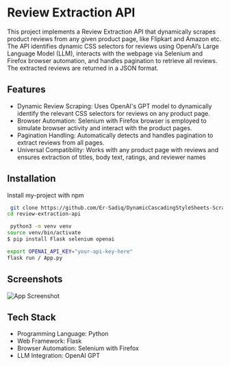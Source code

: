 
# Review Extraction API

This project implements a Review Extraction API that dynamically scrapes product reviews from any given product page, like Flipkart and Amazon etc. The API identifies dynamic CSS selectors for reviews using OpenAI’s Large Language Model (LLM), interacts with the webpage via Selenium and Firefox browser automation, and handles pagination to retrieve all reviews. The extracted reviews are returned in a JSON format.

## Features

- Dynamic Review Scraping: Uses OpenAI's GPT model to dynamically identify the relevant CSS selectors for reviews on any product page.
- Browser Automation: Selenium with Firefox browser is employed to simulate browser activity and interact with the product pages.
- Pagination Handling: Automatically detects and handles pagination to extract reviews from all pages.
- Universal Compatibility: Works with any product page with reviews and ensures extraction of titles, body text, ratings, and reviewer names


## Installation

Install my-project with npm

```bash
 git clone https://github.com/Er-Sadiq/DynamicCascadingStyleSheets-Scraper-Flask-API.git
cd review-extraction-api
```

```bash
 python3 -m venv venv
source venv/bin/activate
$ pip install Flask selenium openai
```

```bash
export OPENAI_API_KEY="your-api-key-here"
flask run / App.py
```


## Screenshots

![App Screenshot](https://via.placeholder.com/468x300?text=App+Screenshot+Here)


## Tech Stack 

- Programming Language: Python
- Web Framework: Flask
- Browser Automation: Selenium with Firefox
- LLM Integration: OpenAI GPT
